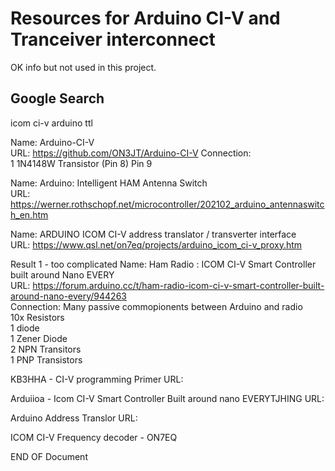 # Resources for Arduino CI-V and Tranceiver interconnect 
OK info but not used in this project. 
## Google Search 
icom ci-v arduino ttl





Name: Arduino-CI-V  
URL: https://github.com/ON3JT/Arduino-CI-V
Connection:  
1 1N4148W Transistor 
(Pin 8) Pin 9


Name: Arduino: Intelligent HAM Antenna Switch  
URL: https://werner.rothschopf.net/microcontroller/202102_arduino_antennaswitch_en.htm

Name: ARDUINO ICOM CI-V address translator / transverter interface  
URL: https://www.qsl.net/on7eq/projects/arduino_icom_ci-v_proxy.htm
 
Result 1 - too complicated 
Name: Ham Radio : ICOM CI-V Smart Controller built around Nano EVERY  
URL: https://forum.arduino.cc/t/ham-radio-icom-ci-v-smart-controller-built-around-nano-every/944263  
Connection: Many passive commopionents between Arduino and radio  
10x Resistors  
1 diode  
1 Zener Diode  
2 NPN Transitors  
1 PNP Transistors  


KB3HHA - CI-V programming Primer 
URL: 

Arduiioa - Icom CI-V Smart Controller 
Built around nano EVERYTJHING
URL: 

Arduino Address Translor
URL: 

ICOM CI-V Frequency decoder - ON7EQ


END OF Document
